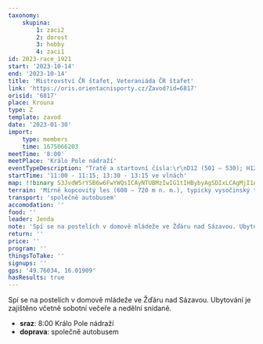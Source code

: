 ```yaml
---
taxonomy:
    skupina:
        1: zaci2
        2: dorost
        3: hobby
        4: zaci1
id: 2023-race_1921
start: '2023-10-14'
end: '2023-10-14'
title: 'Mistrovství ČR štafet, Veteraniáda ČR štafet'
link: 'https://oris.orientacnisporty.cz/Zavod?id=6817'
orisid: '6817'
place: Krouna
type: Z
template: zavod
date: '2023-01-30'
import:
    type: members
    time: 1675066203
meetTime: '8:00'
meetPlace: 'Králo Pole nádraží'
eventTypeDescription: "Tratě a startovní čísla:\r\nD12 (501 – 530); H12 (466 – 499); D14 (436 – 462); H14 (401 – 431); D18 (351 – 395); H18 (301 – 347); D21 (101 – 148); H21 (31 – 87); D105 (601 – 628); H105 (531 – 560); D135 (631 – 693); H135 (801 – 888); D165 (775 – 800); H165 (716 – 747); D195 (694 – 700); H195 (891 – 917); MIX (921 – 1053)"
startTime: '11:00 - 11:15; 13:30 - 13:15 ve vlnách'
map: !!binary S3JvdW5rYSB6w6FwYWQsICAyNTUBMzIwIG1tIHBybyAgSDIxLCAgMjI1ATMyMCBtbSAgcHJvIHbFoWVjaG55IG9zdGF0bsOtIGthdGVnb3JpZSwgMToxMDAwMCwgRSA9IDVtLCBzdGF2IMWZw61qZW4gMjAyMywgbWFwb3bDvSBrbMOtxI0gSVNPTSAyMDE3LTIuIE1hcGEgYnVkZSB2eXRpxaF0xJtuYSBuYSB2b2TEm29kb2xuw70gbWF0ZXJpw6FsIFByZXRleC4gSGxhdm7DrSBrYXJ0b2dyYWYgUGV0ciBNYXJlxI1lay4gTWFwb3ZhbGkgUGV0ciBhIMWgaW1vbiBNYXJlxI1rb3ZpLg==
terrain: 'Mírně kopcovitý les (600 – 720 m n. m.), typický vysočinský terén, s hustou sítí vodotečí, cest a průseků, jehličnatý a částečně bukový les s dobrou průběžností, ale místy těžkou podložkou, místy náletové hustníky, bez výrazných terénních zlomů.'
transport: 'společně autobusem'
accomodation: ''
food: ''
leader: Jenda
note: 'Spí se na postelích v domově mládeže ve Žďáru nad Sázavou. Ubytování je zajištěno včetně sobotní večeře a nedělní snídaně.'
return: ''
price: ''
program: ''
thingsToTake: ''
signups: ''
gps: '49.76034, 16.01909'
hasResults: true
---
```


Spí se na postelích v domově mládeže ve Žďáru nad Sázavou. Ubytování je zajištěno včetně sobotní večeře a nedělní snídaně.
* **sraz**: 8:00 Králo Pole nádraží
* **doprava**: společně autobusem
